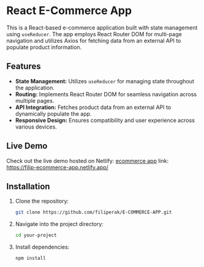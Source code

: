 # React E-Commerce App

This is a React-based e-commerce application built with state management using `useReducer`. The app employs React Router DOM for multi-page navigation and utilizes Axios for fetching data from an external API to populate product information.

## Features

- **State Management:** Utilizes `useReducer` for managing state throughout the application.
- **Routing:** Implements React Router DOM for seamless navigation across multiple pages.
- **API Integration:** Fetches product data from an external API to dynamically populate the app.
- **Responsive Design:** Ensures compatibility and user experience across various devices.

## Live Demo
Check out the live demo hosted on Netlify: [ecommerce app](https://filip-ecommerce-app.netlify.app/)
link: https://filip-ecommerce-app.netlify.app/
## Installation

1. Clone the repository:

    ```bash
    git clone https://github.com/filiperak/E-COMMERCE-APP.git
    ```

2. Navigate into the project directory:

    ```bash
    cd your-project
    ```

3. Install dependencies:

    ```bash
    npm install
    ```



